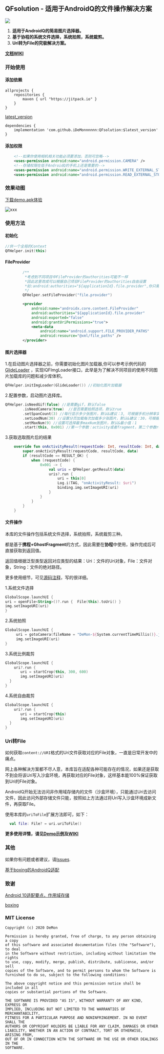 ## QFsolution - 适用于AndroidQ的文件操作解决方案

[![](https://jitpack.io/v/iDeMonnnnnn/QFsolution.svg)](https://jitpack.io/#iDeMonnnnnn/QFsolution)

1. **适用于AndroidQ的简易图片选择器。**
2. **基于协程的系统文件选择，系统拍照，系统裁剪。**
3. **Uri转为File的究极解决方案。**

**[文档WIKI](https://github.com/iDeMonnnnnn/QFsolution/wiki)**

### 开始使用
#### 添加依赖
```
allprojects {
    repositories {
        maven { url "https://jitpack.io" }
    }
}
```

[latest_version](https://github.com/iDeMonnnnnn/QFsolution/releases)
```
dependencies {
	implementation 'com.github.iDeMonnnnnn:QFsolution:$latest_version'
}
```
#### 添加权限
```xml
    <!--如果你使用相机相关功能必须要添加，否则可忽略-->
    <uses-permission android:name="android.permission.CAMERA" />
    <!--存储权限在低于AndroidQ的手机上还是需要的-->
    <uses-permission android:name="android.permission.WRITE_EXTERNAL_STORAGE" />
    <uses-permission android:name="android.permission.READ_EXTERNAL_STORAGE" />
```

### 效果动图
[下载demo.apk体验](https://github.com/iDeMonnnnnn/QFsolution/raw/master/demo.apk)

![xxx](https://github.com/iDeMonnnnnn/QFsolution/blob/master/ezgif.gif?raw=true)
### 使用方法

#### 初始化


```kotlin
//供一个全局的Context
QFHelper.init(this)
```

#### FileProvider

```kotlin
        /**
         *考虑到不同项目中FileProvider的authorities可能不一样
         *因此这里改成可以根据自己项目FileProvider的authorities自由设置
         *如:android:authorities="${applicationId}.file.provider",你只需要传入“file.provider”即可
         */
        QFHelper.setFileProvider("file.provider")
```

```xml
        <provider
            android:name="androidx.core.content.FileProvider"
            android:authorities="${applicationId}.file.provider"
            android:exported="false"
            android:grantUriPermissions="true">
            <meta-data
                android:name="android.support.FILE_PROVIDER_PATHS"
                android:resource="@xml/file_paths" />
        </provider>
```

#### 图片选择器

1.在启动图片选择器之前，你需要初始化图片加载器,你可以参考示例代码的[GlideLoader](https://github.com/iDeMonnnnnn/QFsolution/blob/master/app/src/main/java/com/demon/qf_app/GlideLoader.kt)
，实现IQFImgLoader接口，此举是为了解决不同项目的使用不同图片加载库的问题和减少库体积。

```kotlin
QFHelper.initImgLoader(GlideLoader()) //初始化图片加载器
```

2.配置参数，启动图片选择库。
```kotlin
QFHelper.isNeedGif(false) //是需要gif，默认false
        .isNeedCamera(true)  //是否需要拍照选项，默认true
        .setSpanCount(3) //每行显示多少张图片，默认&建议：3, 可根据手机分辨率实际情况大小进行调整
        .setLoadNum(30) //设置分页加载每次加载多少张图片，默认&建议：30，可根据手机分辨率实际情况大小进行调整，注意：该值最少应该保证首次加载充满全屏，否则无法加载更多
        .setMaxNum(9) //设置可选择最多maxNum张图片，默认&最小值：1
        .start(this, 0x001) //第一个参数：activity或者fragment，第二个参数requestCode
```

3.获取选取图片后的结果

```kotlin
    override fun onActivityResult(requestCode: Int, resultCode: Int, data: Intent?) {
        super.onActivityResult(requestCode, resultCode, data)
        if (resultCode == RESULT_OK) {
            when (requestCode) {
                0x001 -> {
                    val uris = QFHelper.getResult(data)
                    uris?.run {
                        uri = this[0]
                        Log.i(TAG, "onActivityResult: $uri")
                        binding.img.setImageURI(uri)
                    }
                }
            }
        }
    }
```


#### 文件操作
本库的文件操作包括系统文件选择，系统拍照，系统裁剪三种。

都是基于**携程+GhostFragment**的方式，因此需要在**协程**中使用，操作完成后可直接获取到返回值。

返回值根据泛型类型返回对应类型的结果：Uri：文件的Uri对象，File：文件对象，String：文件的绝对路径。

更多使用细节，可见[源码注释](https://github.com/iDeMonnnnnn/QFsolution/blob/master/solution/src/main/java/com/demon/qfsolution/utils/QFileExt.kt)，写的很详细。

1.系统文件选择
```kotlin
GlobalScope.launchUI {
uri = openFile<String>()?.run {  File(this).toUri() }
img.setImageURI(uri)
}
```

2.系统拍照
```kotlin
GlobalScope.launchUI {
     uri = gotoCamera(fileName = "DeMon-${System.currentTimeMillis()}.jpg")
     img.setImageURI(uri)
}
```

3.系统比例裁剪

```kotlin
GlobalScope.launchUI {
    uri?.run {
       uri = startCrop(this, 300, 600)
       img.setImageURI(uri)
  }
}
```

4.系统自由裁剪

```kotlin
GlobalScope.launchUI {
    uri?.run {
       uri = startCrop(this)
       img.setImageURI(uri)
  }
}
```

### Uri转File
如何获取```content://URI```格式的Uri文件获取对应的File对象，一直是日常开发中的痛点。

网上各种解决方案都不尽人意，本库旨在适配各种可能存在的情况，如果还是获取不到会将该Uri写入沙盒环境，再获取对应的File对象，这样基本能100%保证获取到Uri的File对象。

AndroidQ开始无法访问非作用域存储内的文件（沙盒环境），只能通过Uri去访问文件，因此访问外部存储文件只能，按照如上方法通过将Uri写入沙盒环境成新文件，再获取File。

使用本库的```uriToFile```扩展方法即可，如下：
```kotlin
  val file: File? = uri.uriToFile()
```


**更多使用详情，请见[Demo示例](https://github.com/iDeMonnnnnn/QFsolution/tree/master/app)及[WIKI](https://github.com/iDeMonnnnnn/QFsolution/wiki)**

### 其他

如果你有问题或者建议，请[Issues](https://github.com/iDeMonnnnnn/QFsolution/issues).

[基于boxing的AndroidQ适配](https://github.com/iDeMonnnnnn/Qboxing)

### 致谢
[Android 10适配要点，作用域存储](https://blog.csdn.net/guolin_blog/article/details/105419420)

[boxing](https://github.com/bilibili/boxing)

### MIT License
```
Copyright (c) 2020 DeMon

Permission is hereby granted, free of charge, to any person obtaining a copy
of this software and associated documentation files (the "Software"), to deal
in the Software without restriction, including without limitation the rights
to use, copy, modify, merge, publish, distribute, sublicense, and/or sell
copies of the Software, and to permit persons to whom the Software is
furnished to do so, subject to the following conditions:

The above copyright notice and this permission notice shall be included in all
copies or substantial portions of the Software.

THE SOFTWARE IS PROVIDED "AS IS", WITHOUT WARRANTY OF ANY KIND, EXPRESS OR
IMPLIED, INCLUDING BUT NOT LIMITED TO THE WARRANTIES OF MERCHANTABILITY,
FITNESS FOR A PARTICULAR PURPOSE AND NONINFRINGEMENT. IN NO EVENT SHALL THE
AUTHORS OR COPYRIGHT HOLDERS BE LIABLE FOR ANY CLAIM, DAMAGES OR OTHER
LIABILITY, WHETHER IN AN ACTION OF CONTRACT, TORT OR OTHERWISE, ARISING FROM,
OUT OF OR IN CONNECTION WITH THE SOFTWARE OR THE USE OR OTHER DEALINGS IN THE
SOFTWARE.
```


